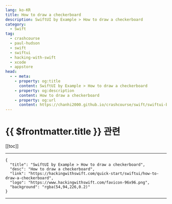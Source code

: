 ```yaml
---
lang: ko-KR
title: How to draw a checkerboard
description: SwiftUI by Example > How to draw a checkerboard
category:
  - Swift
tag: 
  - crashcourse
  - paul-hudson
  - swift
  - swiftui
  - hacking-with-swift
  - xcode
  - appstore
head:
  - - meta:
    - property: og:title
      content: SwiftUI by Example > How to draw a checkerboard
    - property: og:description
      content: How to draw a checkerboard
    - property: og:url
      content: https://chanhi2000.github.io/crashcourse/swift/swiftui-by-example/17-drawing/how-to-draw-a-checkerboard.html
---
```


# {{ $frontmatter.title }} 관련

[[toc]]

---

```component VPCard
{
  "title": "SwiftUI by Example > How to draw a checkerboard",
  "desc": "How to draw a checkerboard",
  "link": "https://hackingwithswift.com/quick-start/swiftui/how-to-draw-a-checkerboard",
  "logo": "https://www.hackingwithswift.com/favicon-96x96.png",
  "background": "rgba(54,94,226,0.2)"
}
```

---

<TagLinks />